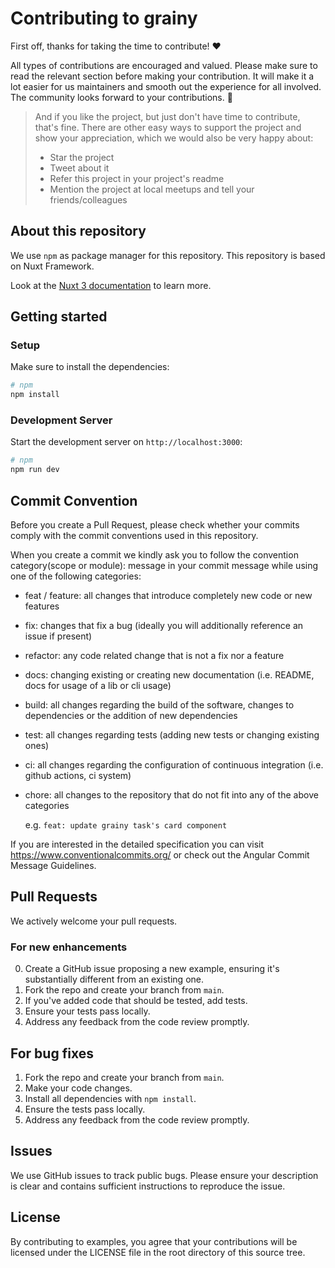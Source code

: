 # Contributing to grainy

First off, thanks for taking the time to contribute! ❤️

All types of contributions are encouraged and valued. Please make sure to read the relevant section before making your contribution. It will make it a lot easier for us maintainers and smooth out the experience for all involved. The community looks forward to your contributions. 🎉

> And if you like the project, but just don't have time to contribute, that's fine. There are other easy ways to support the project and show your appreciation, which we would also be very happy about:
>
> - Star the project
> - Tweet about it
> - Refer this project in your project's readme
> - Mention the project at local meetups and tell your friends/colleagues

## About this repository

We use `npm` as package manager for this repository. This repository is based on Nuxt Framework.

Look at the [Nuxt 3 documentation](https://nuxt.com/docs/getting-started/introduction) to learn more.

## Getting started

### Setup

Make sure to install the dependencies:

```bash
# npm
npm install
```

### Development Server

Start the development server on `http://localhost:3000`:

```bash
# npm
npm run dev
```

## Commit Convention

Before you create a Pull Request, please check whether your commits comply with the commit conventions used in this repository.

When you create a commit we kindly ask you to follow the convention category(scope or module): message in your commit message while using one of the following categories:

- feat / feature: all changes that introduce completely new code or new features

- fix: changes that fix a bug (ideally you will additionally reference an issue if present)

- refactor: any code related change that is not a fix nor a feature

- docs: changing existing or creating new documentation (i.e. README, docs for usage of a lib or cli usage)

- build: all changes regarding the build of the software, changes to dependencies or the addition of new dependencies

- test: all changes regarding tests (adding new tests or changing existing ones)

- ci: all changes regarding the configuration of continuous integration (i.e. github actions, ci system)

- chore: all changes to the repository that do not fit into any of the above categories

  e.g. `feat: update grainy task's card component`

If you are interested in the detailed specification you can visit https://www.conventionalcommits.org/ or check out the Angular Commit Message Guidelines.

## Pull Requests

We actively welcome your pull requests.

### For new enhancements

0. Create a GitHub issue proposing a new example, ensuring it's substantially different from an existing one.
1. Fork the repo and create your branch from `main`.
2. If you've added code that should be tested, add tests.
3. Ensure your tests pass locally.
4. Address any feedback from the code review promptly.

## For bug fixes

1. Fork the repo and create your branch from `main`.
2. Make your code changes.
3. Install all dependencies with `npm install`.
4. Ensure the tests pass locally.
5. Address any feedback from the code review promptly.

## Issues

We use GitHub issues to track public bugs. Please ensure your description is clear and contains sufficient instructions to reproduce the issue.

## License

By contributing to examples, you agree that your contributions will be licensed under the LICENSE file in the root directory of this source tree.
